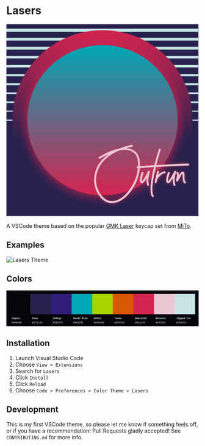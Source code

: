 # Lasers

<p align="center">
  <img src="https://github.com/j0hnm4r5/laser-theme/blob/master/assets/images/logo.png">

</p>

A VSCode theme based on the popular [GMK Laser](https://mitormk.com/s00n/) keycap set from [MiTo](https://mitormk.com/).


## Examples

![Lasers Theme](https://i.imgur.com/jHS78Us.png)


## Colors

![Swatches](https://github.com/j0hnm4r5/laser-theme/blob/master/assets/images/swatches.png)

## Installation

1. Launch Visual Studio Code
2. Choose `View > Extensions`
3. Search for `Lasers`
4. Click `Install`
5. Click `Reload`
6. Choose `Code > Preferences > Color Theme > Lasers`

## Development

This is my first VSCode theme, so please let me know if something feels off, or if you have a recommendation! Pull Requests gladly accepted! See `CONTRIBUTING.md` for more info.